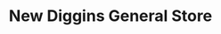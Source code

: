 ---
title: "New Diggins General Store"
url: /benton/new-diggins-general-store/
shop: Lebensmittel
---
